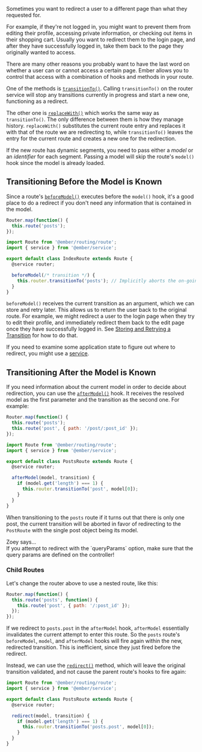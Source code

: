 Sometimes you want to redirect a user to a different page than what they requested for.

For example, if they're not logged in, you might want to prevent them from editing their profile, accessing private information,
or checking out items in their shopping cart.
Usually you want to redirect them to the login page, and after they have successfully logged in, take them back to the page they originally wanted to access.

There are many other reasons you probably want to have the last word on whether a user can or cannot access a certain page.
Ember allows you to control that access with a combination of hooks and methods in your route.

One of the methods is [`transitionTo()`](https://api.emberjs.com/ember/5.8.0/classes/RouterService/methods/transitionTo?anchor=transitionTo).
Calling `transitionTo()` on the router service will stop any transitions currently in progress and start a new one, functioning as a redirect.

The other one is [`replaceWith()`](https://api.emberjs.com/ember/5.8.0/classes/RouterService/methods/replaceWith?anchor=replaceWith) which works the same way as `transitionTo()`.
The only difference between them is how they manage history.
`replaceWith()` substitutes the current route entry and replaces it with that of the route we are redirecting to,
while `transitionTo()` leaves the entry for the current route and creates a new one for the redirection.

If the new route has dynamic segments, you need to pass either a _model_ or an _identifier_ for each segment.
Passing a model will skip the route's `model()` hook since the model is already loaded.

## Transitioning Before the Model is Known

Since a route's [`beforeModel()`](https://api.emberjs.com/ember/5.8.0/classes/Route/methods/beforeModel?anchor=beforeModel) executes before the `model()` hook,
it's a good place to do a redirect if you don't need any information that is contained in the model.

```javascript {data-filename=app/router.js}
Router.map(function() {
  this.route('posts');
});
```

```javascript {data-filename=app/routes/index.js}
import Route from '@ember/routing/route';
import { service } from '@ember/service';

export default class IndexRoute extends Route {
  @service router;

  beforeModel(/* transition */) {
    this.router.transitionTo('posts'); // Implicitly aborts the on-going transition.
  }
}
```

`beforeModel()` receives the current transition as an argument, which we can store and retry later.
This allows us to return the user back to the original route.
For example, we might redirect a user to the login page when they try to edit their profile, and immediately redirect
them back to the edit page once they have successfully logged in.
See [Storing and Retrying a Transition](../preventing-and-retrying-transitions/#toc_storing-and-retrying-a-transition)
for how to do that.

If you need to examine some application state to figure out where to redirect,
you might use a [service](../../services/).

## Transitioning After the Model is Known

If you need information about the current model in order to decide about redirection, you can use the [`afterModel()`](https://api.emberjs.com/ember/5.8.0/classes/Route/methods/afterModel?anchor=afterModel) hook.
It receives the resolved model as the first parameter and the transition as the second one.
For example:

```javascript {data-filename=app/router.js}
Router.map(function() {
  this.route('posts');
  this.route('post', { path: '/post/:post_id' });
});
```

```javascript {data-filename=app/routes/posts.js}
import Route from '@ember/routing/route';
import { service } from '@ember/service';

export default class PostsRoute extends Route {
  @service router;

  afterModel(model, transition) {
    if (model.get('length') === 1) {
      this.router.transitionTo('post', model[0]);
    }
  }
}
```

When transitioning to the `posts` route if it turns out that there is only one post,
the current transition will be aborted in favor of redirecting to the `PostRoute`
with the single post object being its model.

<div class="cta">
  <div class="cta-note">
    <div class="cta-note-body">
      <div class="cta-note-heading">Zoey says...</div>
      <div class="cta-note-message">
        If you attempt to redirect with the `queryParams` option, make sure
        that the query params are defined on the controller!
      </div>
    </div>
    <img src="/images/mascots/zoey.png" role="presentation" alt="">
  </div>
</div>


### Child Routes

Let's change the router above to use a nested route, like this:

```javascript {data-filename=app/router.js}
Router.map(function() {
  this.route('posts', function() {
    this.route('post', { path: '/:post_id' });
  });
});
```

If we redirect to `posts.post` in the `afterModel` hook, `afterModel`
essentially invalidates the current attempt to enter this route. So the `posts`
route's `beforeModel`, `model`, and `afterModel` hooks will fire again within
the new, redirected transition. This is inefficient, since they just fired
before the redirect.

Instead, we can use the [`redirect()`](https://api.emberjs.com/ember/5.8.0/classes/Route/methods/redirect?anchor=redirect) method, which will leave the original
transition validated, and not cause the parent route's hooks to fire again:

```javascript {data-filename=app/routes/posts.js}
import Route from '@ember/routing/route';
import { service } from '@ember/service';

export default class PostsRoute extends Route {
  @service router;

  redirect(model, transition) {
    if (model.get('length') === 1) {
      this.router.transitionTo('posts.post', model[0]);
    }
  }
}
```

<!-- eof - needed for pages that end in a code block  -->
